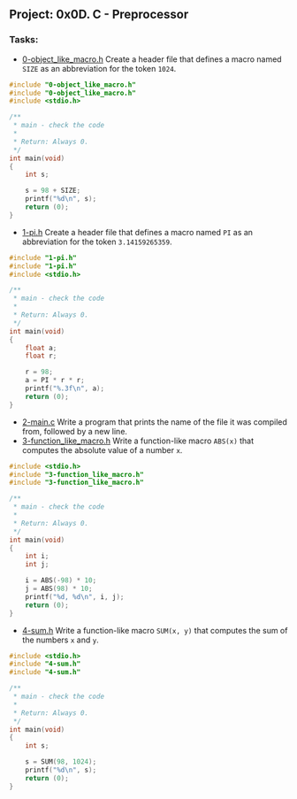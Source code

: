 ## Project: 0x0D. C - Preprocessor
### Tasks:
- [0-object_like_macro.h](https://github.com/miguelandy875/alx-low_level_programming/blob/master/0x0D-preprocessor/0-object_like_macro.h) Create a header file that defines a macro named `SIZE` as an abbreviation for the token `1024`.
```c
#include "0-object_like_macro.h"
#include "0-object_like_macro.h"
#include <stdio.h>

/**
 * main - check the code
 *
 * Return: Always 0.
 */
int main(void)
{
    int s;

    s = 98 + SIZE;
    printf("%d\n", s);
    return (0);
}
```
- [1-pi.h](https://github.com/miguelandy875/alx-low_level_programming/blob/master/0x0D-preprocessor/1-pi.h) Create a header file that defines a macro named `PI` as an abbreviation for the token `3.14159265359`.
```c
#include "1-pi.h"
#include "1-pi.h"
#include <stdio.h>

/**
 * main - check the code
 *
 * Return: Always 0.
 */
int main(void)
{
    float a;
    float r;

    r = 98;
    a = PI * r * r;
    printf("%.3f\n", a);
    return (0);
}
```
- [2-main.c](https://github.com/miguelandy875/alx-low_level_programming/blob/master/0x0D-preprocessor/2-main.c) Write a program that prints the name of the file it was compiled from, followed by a new line.
- [3-function_like_macro.h](https://github.com/miguelandy875/alx-low_level_programming/blob/master/0x0D-preprocessor/3-function_like_macro.h) Write a function-like macro `ABS(x)` that computes the absolute value of a number `x`.
```c
#include <stdio.h>
#include "3-function_like_macro.h"
#include "3-function_like_macro.h"

/**
 * main - check the code
 *
 * Return: Always 0.
 */
int main(void)
{
    int i;
    int j;

    i = ABS(-98) * 10;
    j = ABS(98) * 10;
    printf("%d, %d\n", i, j);
    return (0);
}
```
- [4-sum.h](https://github.com/miguelandy875/alx-low_level_programming/blob/master/0x0D-preprocessor/4-sum.h) Write a function-like macro `SUM(x, y)` that computes the sum of the numbers `x` and `y`.
```c
#include <stdio.h>
#include "4-sum.h"
#include "4-sum.h"

/**
 * main - check the code
 *
 * Return: Always 0.
 */
int main(void)
{
    int s;

    s = SUM(98, 1024);
    printf("%d\n", s);
    return (0);
}
```
